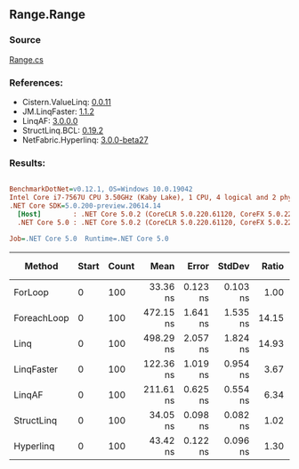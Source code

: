 ﻿## Range.Range

### Source
[Range.cs](../LinqBenchmarks/Range/Range.cs)

### References:
- Cistern.ValueLinq: [0.0.11](https://www.nuget.org/packages/Cistern.ValueLinq/0.0.11)
- JM.LinqFaster: [1.1.2](https://www.nuget.org/packages/JM.LinqFaster/1.1.2)
- LinqAF: [3.0.0.0](https://www.nuget.org/packages/LinqAF/3.0.0.0)
- StructLinq.BCL: [0.19.2](https://www.nuget.org/packages/StructLinq.BCL/0.19.2)
- NetFabric.Hyperlinq: [3.0.0-beta27](https://www.nuget.org/packages/NetFabric.Hyperlinq/3.0.0-beta27)

### Results:
``` ini

BenchmarkDotNet=v0.12.1, OS=Windows 10.0.19042
Intel Core i7-7567U CPU 3.50GHz (Kaby Lake), 1 CPU, 4 logical and 2 physical cores
.NET Core SDK=5.0.200-preview.20614.14
  [Host]        : .NET Core 5.0.2 (CoreCLR 5.0.220.61120, CoreFX 5.0.220.61120), X64 RyuJIT
  .NET Core 5.0 : .NET Core 5.0.2 (CoreCLR 5.0.220.61120, CoreFX 5.0.220.61120), X64 RyuJIT

Job=.NET Core 5.0  Runtime=.NET Core 5.0  

```
|      Method | Start | Count |      Mean |    Error |   StdDev | Ratio | RatioSD |  Gen 0 | Gen 1 | Gen 2 | Allocated |
|------------ |------ |------ |----------:|---------:|---------:|------:|--------:|-------:|------:|------:|----------:|
|     ForLoop |     0 |   100 |  33.36 ns | 0.123 ns | 0.103 ns |  1.00 |    0.00 |      - |     - |     - |         - |
| ForeachLoop |     0 |   100 | 472.15 ns | 1.641 ns | 1.535 ns | 14.15 |    0.05 | 0.0267 |     - |     - |      56 B |
|        Linq |     0 |   100 | 498.29 ns | 2.057 ns | 1.824 ns | 14.93 |    0.08 | 0.0191 |     - |     - |      40 B |
|  LinqFaster |     0 |   100 | 122.36 ns | 1.019 ns | 0.954 ns |  3.67 |    0.03 | 0.2027 |     - |     - |     424 B |
|      LinqAF |     0 |   100 | 211.61 ns | 0.625 ns | 0.554 ns |  6.34 |    0.03 |      - |     - |     - |         - |
|  StructLinq |     0 |   100 |  34.05 ns | 0.098 ns | 0.082 ns |  1.02 |    0.00 |      - |     - |     - |         - |
|   Hyperlinq |     0 |   100 |  43.42 ns | 0.122 ns | 0.096 ns |  1.30 |    0.00 |      - |     - |     - |         - |
